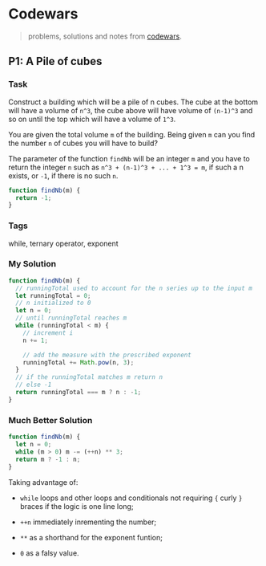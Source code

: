 # Codewars

> problems, solutions and notes from [codewars](https://www.codewars.com).

## P1: A Pile of cubes

### Task

Construct a building which will be a pile of n cubes. The cube at the bottom will have a volume of `n^3`, the cube above will have volume of `(n-1)^3` and so on until the top which will have a volume of `1^3`.

You are given the total volume `m` of the building. Being given `m` can you find the number `n` of cubes you will have to build?

The parameter of the function `findNb` will be an integer `m` and you have to return the integer `n` such as `n^3 + (n-1)^3 + ... + 1^3 = m`, if such a n exists, or `-1`, if there is no such `n`.

```js
function findNb(m) {
  return -1;
}
```

### Tags

while, ternary operator, exponent

### My Solution

```js
function findNb(m) {
  // runningTotal used to account for the n series up to the input m
  let runningTotal = 0;
  // n initialized to 0
  let n = 0;
  // until runningTotal reaches m
  while (runningTotal < m) {
    // increment i
    n += 1;

    // add the measure with the prescribed exponent
    runningTotal += Math.pow(n, 3);
  }
  // if the runningTotal matches m return n
  // else -1
  return runningTotal === m ? n : -1;
}
```

### Much Better Solution

```js
function findNb(m) {
  let n = 0;
  while (m > 0) m -= (++n) ** 3;
  return m ? -1 : n;
}
```

Taking advantage of:

- `while` loops and other loops and conditionals not requiring `{` curly `}` braces if the logic is one line long;

- `++n` immediately inrementing the number;

- `**` as a shorthand for the exponent funtion;

- `0` as a falsy value.
